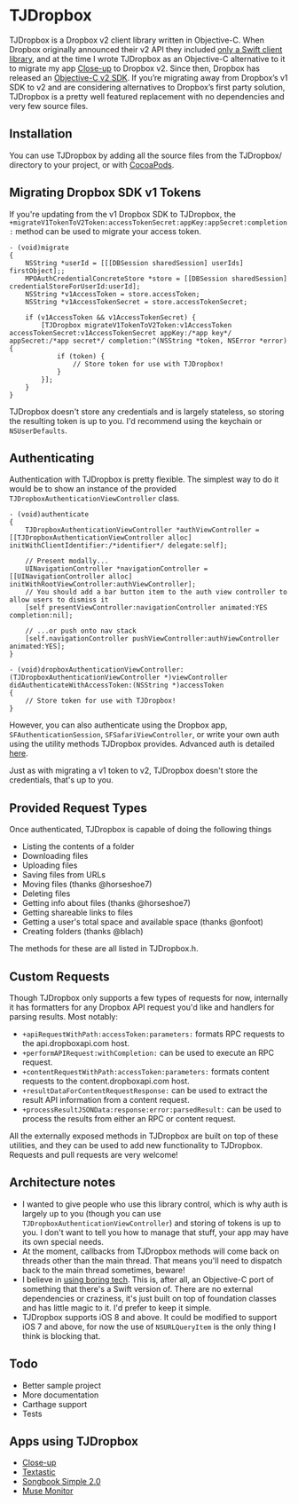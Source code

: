 # TJDropbox

TJDropbox is a Dropbox v2 client library written in Objective-C. When Dropbox originally announced their v2 API they included [only a Swift client library]((https://www.dropboxforum.com/hc/en-us/community/posts/204715229-To-use-API-v2-in-iOS-platform-we-need-an-objective-C-version)), and at the time I wrote TJDropbox as an Objective-C alternative to it to migrate my app [Close-up](https://itunes.apple.com/app/id515789135) to Dropbox v2. Since then, Dropbox has released an [Objective-C v2 SDK](https://github.com/dropbox/dropbox-sdk-obj-c). If you’re migrating away from Dropbox’s v1 SDK to v2 and are considering alternatives to Dropbox’s first party solution, TJDropbox is a pretty well featured replacement with no dependencies and very few source files.

## Installation

You can use TJDropbox by adding all the source files from the TJDropbox/ directory to your project, or with [CocoaPods](https://cocoapods.org).

## Migrating Dropbox SDK v1 Tokens

If you're updating from the v1 Dropbox SDK to TJDropbox, the `+migrateV1TokenToV2Token:accessTokenSecret:appKey:appSecret:completion:` method can be used to migrate your access token.

```objc
- (void)migrate
{
    NSString *userId = [[[DBSession sharedSession] userIds] firstObject];;
    MPOAuthCredentialConcreteStore *store = [[DBSession sharedSession] credentialStoreForUserId:userId];
    NSString *v1AccessToken = store.accessToken;
    NSString *v1AccessTokenSecret = store.accessTokenSecret;
    
    if (v1AccessToken && v1AccessTokenSecret) {
        [TJDropbox migrateV1TokenToV2Token:v1AccessToken accessTokenSecret:v1AccessTokenSecret appKey:/*app key*/ appSecret:/*app secret*/ completion:^(NSString *token, NSError *error) {
            if (token) {
                // Store token for use with TJDropbox!
            }
        }];
    }
}
```

TJDropbox doesn't store any credentials and is largely stateless, so storing the resulting token is up to you. I'd recommend using the keychain or `NSUserDefaults`.

## <a name="auth">Authenticating</a>

Authentication with TJDropbox is pretty flexible. The simplest way to do it would be to show an instance of the provided `TJDropboxAuthenticationViewController` class.

```objc
- (void)authenticate
{
    TJDropboxAuthenticationViewController *authViewController = [[TJDropboxAuthenticationViewController alloc] initWithClientIdentifier:/*identifier*/ delegate:self];
    
    // Present modally...
    UINavigationController *navigationController = [[UINavigationController alloc] initWithRootViewController:authViewController];
    // You should add a bar button item to the auth view controller to allow users to dismiss it
    [self presentViewController:navigationController animated:YES completion:nil];
    
    // ...or push onto nav stack
    [self.navigationController pushViewController:authViewController animated:YES];
}

- (void)dropboxAuthenticationViewController:(TJDropboxAuthenticationViewController *)viewController didAuthenticateWithAccessToken:(NSString *)accessToken
{
    // Store token for use with TJDropbox!
}
```

However, you can also authenticate using the Dropbox app, `SFAuthenticationSession`, `SFSafariViewController`, or write your own auth using the utility methods TJDropbox provides. Advanced auth is detailed [here](Docs/advanced-auth.md).

Just as with migrating a v1 token to v2, TJDropbox doesn't store the credentials, that's up to you.

## Provided Request Types

Once authenticated, TJDropbox is capable of doing the following things

- Listing the contents of a folder
- Downloading files
- Uploading files
- Saving files from URLs
- Moving files (thanks @horseshoe7)
- Deleting files
- Getting info about files (thanks @horseshoe7)
- Getting shareable links to files
- Getting a user's total space and available space (thanks @onfoot)
- Creating folders (thanks @blach)

The methods for these are all listed in TJDropbox.h.

## Custom Requests

Though TJDropbox only supports a few types of requests for now, internally it has formatters for any Dropbox API request you'd like and handlers for parsing results. Most notably:

- `+apiRequestWithPath:accessToken:parameters:` formats RPC requests to the api.dropboxapi.com host.
- `+performAPIRequest:withCompletion:` can be used to execute an RPC request.
- `+contentRequestWithPath:accessToken:parameters:` formats content requests to the content.dropboxapi.com host.
- `+resultDataForContentRequestResponse:` can be used to extract the result API information from a content request.
- `+processResultJSONData:response:error:parsedResult:` can be used to process the results from either an RPC or content request.

All the externally exposed methods in TJDropbox are built on top of these utilities, and they can be used to add new functionality to TJDropbox. Requests and pull requests are very welcome!

## Architecture notes

- I wanted to give people who use this library control, which is why auth is largely up to you (though you can use `TJDropboxAuthenticationViewController`) and storing of tokens is up to you. I don't want to tell you how to manage that stuff, your app may have its own special needs.
- At the moment, callbacks from TJDropbox methods will come back on threads other than the main thread. That means you'll need to dispatch back to the main thread sometimes, beware!
- I believe in [using boring tech](http://mcfunley.com/choose-boring-technology). This is, after all, an Objective-C port of something that there's a Swift version of. There are no external dependencies or craziness, it's just built on top of foundation classes and has little magic to it. I'd prefer to keep it simple.
- TJDropbox supports iOS 8 and above. It could be modified to support iOS 7 and above, for now the use of `NSURLQueryItem` is the only thing I think is blocking that.

## Todo

- Better sample project
- More documentation
- Carthage support
- Tests

## Apps using TJDropbox

- [Close-up](https://itunes.apple.com/app/id515789135)
- [Textastic](https://www.textasticapp.com)
- [Songbook Simple 2.0](http://itunes.apple.com/app/id728359573)
- [Muse Monitor](https://itunes.apple.com/app/id988527143)
